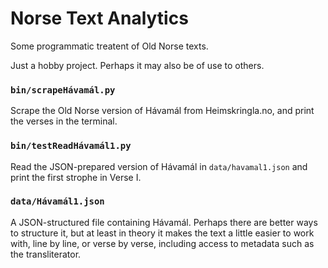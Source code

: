 # Norse Text Analytics

Some programmatic treatent of Old Norse texts.

Just a hobby project. Perhaps it may also be of use to others.

### `bin/scrapeHávamál.py`

Scrape the Old Norse version of Hávamál from Heimskringla.no,  and print the verses in the terminal.

### `bin/testReadHávamál1.py`

Read the JSON-prepared version of Hávamál in `data/havamal1.json` and print the first strophe in Verse I.

### `data/Hávamál1.json`

A JSON-structured file containing Hávamál. Perhaps there are better ways to structure it, but at least in theory it makes the text a little easier to work with, line by line, or verse by verse, including access to metadata such as the transliterator.
